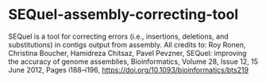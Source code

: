 # SEQuel-assembly-correcting-tool
SEQuel is a tool for correcting errors (i.e., insertions, deletions, and substitutions) in contigs output from assembly. All credits to: Roy Ronen, Christina Boucher, Hamidreza Chitsaz, Pavel Pevzner, SEQuel: improving the accuracy of genome assemblies, Bioinformatics, Volume 28, Issue 12, 15 June 2012, Pages i188–i196, https://doi.org/10.1093/bioinformatics/bts219
